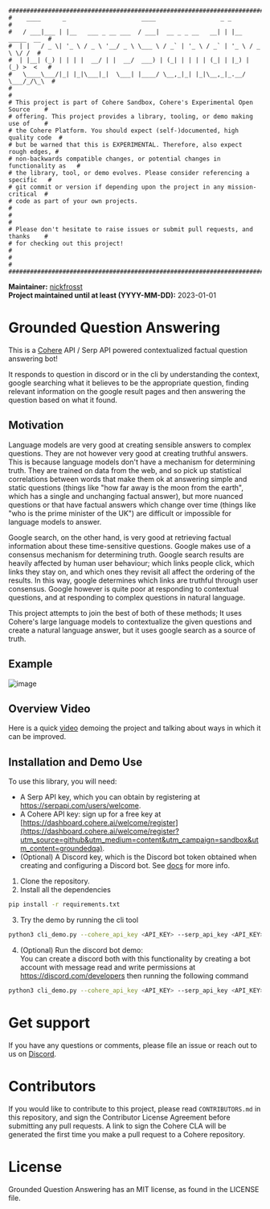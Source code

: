```
################################################################################
#    ____      _                     ____                  _ _                 #
#   / ___|___ | |__   ___ _ __ ___  / ___|  __ _ _ __   __| | |__   _____  __  #
#  | |   / _ \| '_ \ / _ \ '__/ _ \ \___ \ / _` | '_ \ / _` | '_ \ / _ \ \/ /  #
#  | |__| (_) | | | |  __/ | |  __/  ___) | (_| | | | | (_| | |_) | (_) >  <   #
#   \____\___/|_| |_|\___|_|  \___| |____/ \__,_|_| |_|\__,_|_.__/ \___/_/\_\  #
#                                                                              #
# This project is part of Cohere Sandbox, Cohere's Experimental Open Source    #
# offering. This project provides a library, tooling, or demo making use of    #
# the Cohere Platform. You should expect (self-)documented, high quality code  #
# but be warned that this is EXPERIMENTAL. Therefore, also expect rough edges, #
# non-backwards compatible changes, or potential changes in functionality as   #
# the library, tool, or demo evolves. Please consider referencing a specific   #
# git commit or version if depending upon the project in any mission-critical  #
# code as part of your own projects.                                           #
#                                                                              #
# Please don't hesitate to raise issues or submit pull requests, and thanks    #
# for checking out this project!                                               #
#                                                                              #
################################################################################
```

**Maintainer:** [nickfrosst](https://github.com/nickfrosst) \
**Project maintained until at least (YYYY-MM-DD):** 2023-01-01

# Grounded Question Answering

This is a [Cohere](https://cohere.ai/) API / Serp API powered contextualized factual question answering bot! 

It responds to question in discord or in the cli by understanding the context, google 
searching what it believes to be the appropriate question, finding relevant 
information on the google result pages and then answering the question based on 
what it found.

## Motivation

Language models are very good at creating sensible answers to complex questions. They are not however very good at creating truthful answers. This is because language models don't have a mechanism for determining truth. They are trained on data from the web, and so pick up statistical correlations between words that make them ok at answering simple and static questions (things like "how far away is the moon from the earth", which has a single and unchanging factual answer), but more nuanced questions or that have factual answers which change over time (things like "who is the prime minister of the UK") are difficult or impossible for language models to answer.  

Google search, on the other hand, is very good at retrieving factual information about these time-sensitive questions. Google makes use of a consensus mechanism for determining truth. Google search results are heavily affected by human user behaviour; which links people click, which links they stay on, and which ones they revisit all affect the ordering of the results. In this way, google determines which links are truthful through user consensus. Google however is quite poor at responding to contextual questions, and at responding to complex questions in natural language.  

This project attempts to join the best of both of these methods; It uses Cohere's large language models to contextualize the given questions and create a natural language answer, but it uses google search as a source of truth.  

## Example 
![image](https://user-images.githubusercontent.com/5508538/199503137-5cb0f15b-c4b5-4458-99d0-21918c0194ff.png)

## Overview Video
Here is a quick [video](https://www.youtube.com/watch?v=DpOQpClVgCw&ab_channel=NickFrosst) demoing the project and talking about ways in which it can be improved.

## Installation and Demo Use

To use this library, you will need:
* A Serp API key, which you can obtain by registering at https://serpapi.com/users/welcome.
* A Cohere API key: sign up for a free key at [https://dashboard.cohere.ai/welcome/register](https://dashboard.cohere.ai/welcome/register?utm_source=github&utm_medium=content&utm_campaign=sandbox&utm_content=groundedqa).
* (Optional) A Discord key, which is the Discord bot token obtained when creating and configuring a Discord bot. See [docs](https://discord.com/developers/docs/topics/oauth2) for more info.

1. Clone the repository.
2. Install all the dependencies
```sh
pip install -r requirements.txt
```
3. Try the demo by running the cli tool
```sh
python3 cli_demo.py --cohere_api_key <API_KEY> --serp_api_key <API_KEY>
```
4. (Optional) Run the discord bot demo:  
You can create a discord both with this functionality by creating a bot account with message read and write permissions at https://discord.com/developers then running the following command
```sh
python3 cli_demo.py --cohere_api_key <API_KEY> --serp_api_key <API_KEY> --discord_key <DISCORD_KEY>
```

# Get support
If you have any questions or comments, please file an issue or reach out to us on [Discord](https://discord.gg/co-mmunity).

# Contributors
If you would like to contribute to this project, please read `CONTRIBUTORS.md`
in this repository, and sign the Contributor License Agreement before submitting
any pull requests. A link to sign the Cohere CLA will be generated the first time 
you make a pull request to a Cohere repository.

# License
Grounded Question Answering has an MIT license, as found in the LICENSE file.
